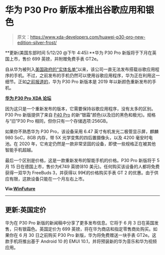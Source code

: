# 华为 P30 Pro 新版本推出谷歌应用和银色

> 原文：<https://www.xda-developers.com/huawei-p30-pro-new-edition-silver-frost/>

**更新(美国东部时间 5/12/20 @下午 4:45):**华为 P30 Pro 新版将于下月在英国上市，售价 699 英镑，并附赠免费手表 GT2e。

自从华为被列入[美国政府的“实体名单”](https://www.xda-developers.com/google-revoke-huawei-android-ban-blacklist/)以来，该公司一直无法发布搭载谷歌应用程序的手机。不过，之前发布的手机仍然可以使用谷歌应用程序，华为正在利用这一细节。正如[之前报道的](https://www.xda-developers.com/huawei-p30-pro-new-edition-google-apps/)，华为 P30 Pro 新版本是 2019 年以新颜色重新发布的手机。

[**华为 P30 Pro XDA 论坛**](https://forum.xda-developers.com/huawei-p30-pro)

因为这只是一个重新发布的版本，它需要保持谷歌应用程序，没有太多的区别。P30 Pro 新版提供了来自 [P40 Pro](https://www.xda-developers.com/huawei-p40-pro-hands-on-video/) 的新“银霜”颜色(以及旧的黑色和极光)。规格与“旧”P30 Pro 相同，但你只有一个存储选项:256GB。

如果你不熟悉华为 P30 Pro，该设备采用 6.47 英寸有机发光二极管显示屏，麒麟 980 SoC，8GB 内存，带 5X 光学变焦的四后置摄像头，以及 4200 毫安时电池。在 2020 年，它肯定仍然是一款非常坚固的设备，即使一些规格正在被其他智能手机超越。

最后一个区别是价格，这是一款重新发布的智能手机的价格。P30 Pro 新版将于 5 月 15 日在德国上市，售价为€749 英镑(810 美元)。任何购买该设备的人都将免费获得一双华为 FreeBuds 3，并获得以 99€的价格购买手表 GT 2 的优惠。由于供应有限，这款设备只能在一个月左右上市。

**Via:[WinFuture](https://winfuture.mobi/news/115783)**

* * *

## 更新:英国定价

华为在 P30 Pro 新版的新闻稿中分享了更多发布信息。它将于 6 月 3 日在英国发售，只有银霜色。英国定价为 699 英镑，将在华为商店和指定零售商处购买。如果你在 6 月 30 日之前购买 P30 Pro 新版，华为将免费赠送一块手表 GT2e。这款手机将推出基于 Android 10 的 EMUI 10.1，并将预装新的华为音乐和华为视频应用。